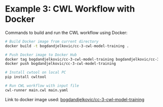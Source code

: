 # Example 3: CWL Workflow with Docker

Commands to build and run the CWL workflow using Docker:

```bash
# Build Docker image from current directory
docker build -t bogdandjelkovic/cc-3-cwl-model-training .
```

```bash
# Push Docker image to Docker Hub
docker tag bogdandjelkovic/cc-3-cwl-model-training bogdandjelkovic/cc-3-cwl-model-training
docker push bogdandjelkovic/cc-3-cwl-model-training
```

```bash
# Install cwtool on local PC
pip install cwltool 
```

```bash
# Run CWL workflow with input file
cwl-runner main.cwl main.yaml
```

Link to docker image used: [bogdandjelkovic/cc-3-cwl-model-training](https://hub.docker.com/repository/docker/bogdandjelkovic/cc-3-cwl-model-training/general)
